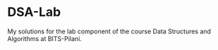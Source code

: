 # DSA-Lab
My solutions for the lab component of the course Data Structures and Algorithms at BITS-Pilani.
